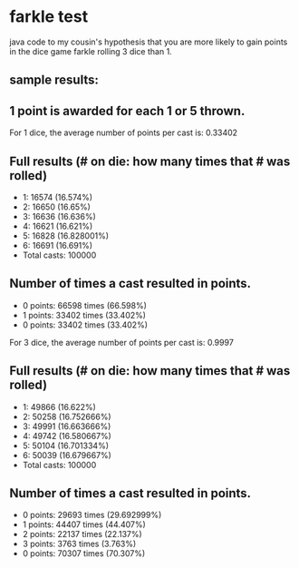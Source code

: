 # farkle test

java code to my cousin's hypothesis that you are more likely to gain points in the dice game farkle rolling 3 dice than 1.

## sample results:

1 point is awarded for each 1 or 5 thrown.
--------

For 1 dice, the average number of points per cast is:
0.33402

Full results (# on die: how many times that # was rolled)
-------
* 1: 16574 (16.574%)
* 2: 16650 (16.65%)
* 3: 16636 (16.636%)
* 4: 16621 (16.621%)
* 5: 16828 (16.828001%)
* 6: 16691 (16.691%)
* Total casts: 100000

Number of times a cast resulted in points.
-------
* 0 points: 66598 times (66.598%)
* 1 points: 33402 times (33.402%)
* 0 points: 33402 times (33.402%)

For 3 dice, the average number of points per cast is:
0.9997

Full results (# on die: how many times that # was rolled)
-------
* 1: 49866 (16.622%)
* 2: 50258 (16.752666%)
* 3: 49991 (16.663666%)
* 4: 49742 (16.580667%)
* 5: 50104 (16.701334%)
* 6: 50039 (16.679667%)
* Total casts: 100000

Number of times a cast resulted in points.
-------
* 0 points: 29693 times (29.692999%)
* 1 points: 44407 times (44.407%)
* 2 points: 22137 times (22.137%)
* 3 points: 3763 times (3.763%)
* 0 points: 70307 times (70.307%)
